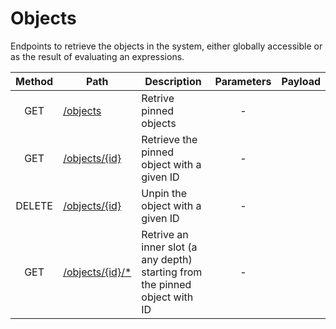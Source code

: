 # Objects
Endpoints to retrieve the objects in the system, either globally accessible or as the result of evaluating an expressions.

| Method | Path | Description | Parameters | Payload |
| :--: | -- | -- | :--: | -- |
| GET | [/objects](objects/get.md) | Retrive pinned objects | - | | - |
| GET | [/objects/{id}](objects/id/get.md) | Retrieve the pinned object with a given ID | - | | - |
| DELETE | [/objects/{id}](objects/id/delete.md) | Unpin the object with a given ID | - | | - |
| GET | [/objects/{id}/*](objects/id/slots/get.md) | Retrive an inner slot (a any depth) starting from the pinned object with ID | - | | - |